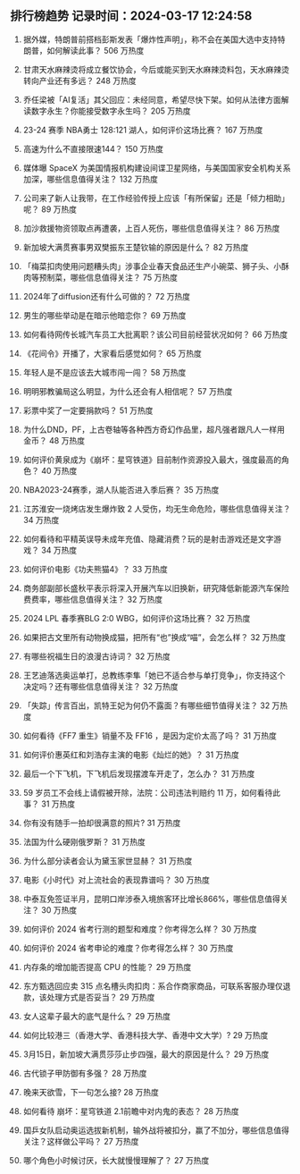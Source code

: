 
## 排行榜趋势 记录时间：2024-03-17 12:24:58
  
  1. 据外媒，特朗普前搭档彭斯发表「爆炸性声明」，称不会在美国大选中支持特朗普，如何解读此事？ 506 万热度
    
  2. 甘肃天水麻辣烫将成立餐饮协会，今后或能买到天水麻辣烫料包，天水麻辣烫转向产业还有多远？ 248 万热度
    
  3. 乔任梁被「AI复活」其父回应：未经同意，希望尽快下架。如何从法律方面解读数字永生？你能接受数字永生吗？ 205 万热度
    
  4. 23-24 赛季 NBA勇士 128:121 湖人，如何评价这场比赛？ 167 万热度
    
  5. 高速为什么不直接限速144？ 150 万热度
    
  6. 媒体曝 SpaceX 为美国情报机构建设间谍卫星网络，与美国国家安全机构关系加深，哪些信息值得关注？ 132 万热度
    
  7. 公司来了新人让我带，在工作经验传授上应该「有所保留」还是「倾力相助」呢？ 89 万热度
    
  8. 加沙救援物资领取点再遭袭，上百人死伤，哪些信息值得关注？ 86 万热度
    
  9. 新加坡大满贯赛事男双樊振东王楚钦输的原因是什么？ 82 万热度
    
  10. 「梅菜扣肉使用问题糟头肉」涉事企业春天食品还生产小碗菜、狮子头、小酥肉等预制菜，哪些信息值得关注？ 75 万热度
    
  11. 2024年了diffusion还有什么可做的？ 72 万热度
    
  12. 男生的哪些举动是在暗示他暗恋你？ 69 万热度
    
  13. 如何看待网传长城汽车员工大批离职？该公司目前经营状况如何？ 66 万热度
    
  14. 《花间令》开播了，大家看后感觉如何？ 65 万热度
    
  15. 年轻人是不是应该去大城市闯一闯？ 58 万热度
    
  16. 明明邪教骗局这么明显，为什么还会有人相信呢？ 57 万热度
    
  17. 彩票中奖了一定要捐款吗？ 51 万热度
    
  18. 为什么DND，PF，上古卷轴等各种西方奇幻作品里，超凡强者跟凡人一样用金币？ 48 万热度
    
  19. 如何评价黄泉成为《崩坏：星穹铁道》目前制作资源投入最大，强度最高的角色？ 40 万热度
    
  20. NBA2023-24赛季，湖人队能否进入季后赛？ 35 万热度
    
  21. 江苏淮安一烧烤店发生爆炸致 2 人受伤，均无生命危险，哪些信息值得关注？ 34 万热度
    
  22. 如何看待和平精英误导未成年充值、隐藏消费？玩的是射击游戏还是文字游戏？ 34 万热度
    
  23. 如何评价电影《功夫熊猫4》？ 33 万热度
    
  24. 商务部副部长盛秋平表示将深入开展汽车以旧换新，研究降低新能源汽车保险费费率，哪些信息值得关注？ 32 万热度
    
  25. 2024 LPL 春季赛BLG 2:0 WBG，如何评价这场比赛？ 32 万热度
    
  26. 如果把古文里所有动物换成猫，把所有“也”换成“喵”，会怎么样？ 32 万热度
    
  27. 有哪些祝福生日的浪漫古诗词？ 32 万热度
    
  28. 王艺迪落选奥运单打，总教练李隼「她已不适合参与单打竞争」，你支持这个决定吗？还有哪些信息值得关注？ 32 万热度
    
  29. 「失踪」传言百出，凯特王妃为何仍不露面？有哪些细节值得关注？ 32 万热度
    
  30. 如何看待《FF7 重生》销量不及 FF16 ，是因为定价太高了吗？ 31 万热度
    
  31. 如何评价惠英红和刘浩存主演的电影《灿烂的她》？ 31 万热度
    
  32. 最后一个下飞机，下飞机后发现摆渡车开走了，怎么办？ 31 万热度
    
  33. 59 岁员工不会线上请假被开除，法院：公司违法判赔约 11 万，如何看待此事？ 31 万热度
    
  34. 你有没有随手一拍却很满意的照片? 31 万热度
    
  35. 法国为什么硬刚俄罗斯？ 31 万热度
    
  36. 为什么部分读者会认为黛玉家世显赫？ 31 万热度
    
  37. 电影《小时代》对上流社会的表现靠谱吗？ 30 万热度
    
  38. 中泰互免签证半月，昆明口岸涉泰入境旅客环比增长866%，哪些信息值得关注？ 30 万热度
    
  39. 如何评价 2024 省考行测的题型和难度？你考得怎么样？ 30 万热度
    
  40. 如何评价 2024 省考申论的难度？你考得怎么样？ 30 万热度
    
  41. 内存条的增加能否提高 CPU 的性能？ 29 万热度
    
  42. 东方甄选回应卖 315 点名槽头肉扣肉：系合作商家商品，可联系客服办理仅退款，该处理方式是否妥当？ 29 万热度
    
  43. 女人这辈子最大的底气是什么？ 29 万热度
    
  44. 如何比较港三（香港大学、香港科技大学、香港中文大学）? 29 万热度
    
  45. 3月15日，新加坡大满贯莎莎止步四强，最大的原因是什么？ 29 万热度
    
  46. 古代锁子甲防御有多强？ 28 万热度
    
  47. 晚来天欲雪，下一句怎么接? 28 万热度
    
  48. 如何看待 崩坏：星穹铁道 2.1前瞻中对内鬼的表态？ 28 万热度
    
  49. 国乒女队启动奥运选拔新机制，输外战将被扣分，赢了不加分，哪些信息值得关注？这样做公平吗？ 27 万热度
    
  50. 哪个角色小时候讨厌，长大就慢慢理解了？ 27 万热度
    